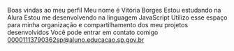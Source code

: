 Boas vindas ao meu perfil Meu nome é Vitória Borges
Estou estudando na Alura
Estou me desenvolvendo na linguagem JavaScript
Utilizo esse espaço para minha organização e compartilhamento dos meu projetos desenvolvidos
Você pode entrar em contato comigo
00001113790362sp@aluno.educacao.sp.gov.br
